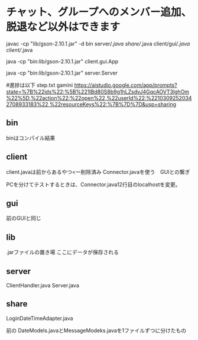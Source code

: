 # チャット、グループへのメンバー追加、脱退など以外はできます
javac -cp "lib/gson-2.10.1.jar" -d bin server/*.java share/*.java client/gui/*.java client/*.java

java -cp "bin:lib/gson-2.10.1.jar" client.gui.App

java -cp "bin:lib/gson-2.10.1.jar" server.Server

#進捗は以下
step.txt
gamini https://aistudio.google.com/app/prompts?state=%7B%22ids%22:%5B%221IBd80S8b9g1hLZsdvJ4GqcAOVT3lghOm%22%5D,%22action%22:%22open%22,%22userId%22:%22103092520342708933183%22,%22resourceKeys%22:%7B%7D%7D&usp=sharing

## bin
binはコンパイル結果

## client
client.javaは前からあるやつ<ー削除済み
Connector.javaを使う　GUIとの繋ぎ

PCを分けてテストするときは、Connector.java12行目のlocalhostを変更。

## gui 
前のGUIと同じ

## lib 
.jarファイルの置き場
ここにデータが保存される

## server
ClientHandler.java
Server.java

## share
LoginDateTimeAdapter.java

前の
DateModels.javaとMessageModeks.javaを1ファイルずつに分けたもの



